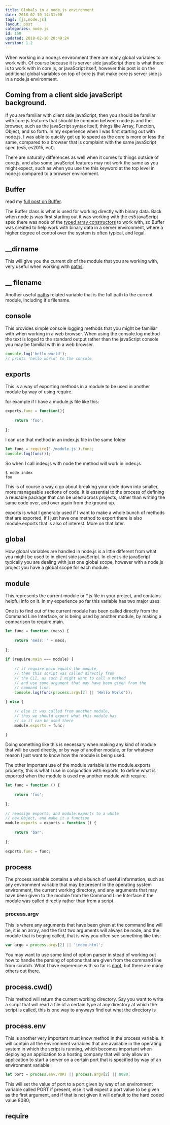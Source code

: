 ```yaml
---
title: Globals in a node.js environment
date: 2018-02-10 14:31:00
tags: [js,node.js]
layout: post
categories: node.js
id: 150
updated: 2018-02-10 20:49:24
version: 1.2
---
```


When working in a node.js environment there are many global variables to work with. Of course because it is server side javaScript there is what there is to work with in core js, or javaScript itself, however this post is on the additional global variables on top of core js that make core js server side js in a node.js environment.

<!-- more -->

## Coming from a client side javaScript background.

If you are familiar with client side javaScript, then you should be familiar with core js features that should be common between node.js and the browser, such as the javaScript syntax itself, things like Array, Function, Object, and so forth. In my experience when I was first starting out with node.js, I was able to quickly get up to speed as the core is more or less the same, compared to a browser that is complaint with the same javaScript spec (es5, es2015, ect).

There are naturally differences as well when it comes to things outside of core.js, and also some javaScript features may not work the same as you might expect, such as when you use the this keyword at the top level in node.js compared to a browser environment.


## Buffer

read my [full post on Buffer](/2018/02/07/nodejs-buffer/).

The Buffer class is what is used for working directly with binary data. Back when node.js was first starting out it was working with the es5 javaScript spec there was node of the [typed array constructors](https://developer.mozilla.org/en-US/docs/Web/JavaScript/Reference/Global_Objects/TypedArray) to work with, so Buffer was created to help work with binary data in a server environment, where a higher degree of control over the system is often typical, and legal.


## __dirname

This will give you the current dir of the module that you are working with, very useful when working with [paths](/2017/12/27/nodejs-paths/).


## __ filename

Another useful [paths](/2017/12/27/nodejs-paths/) related variable that is the full path to the current module, including it's filename.

## console

This provides simple console logging methods that you might be familiar with when working in a web browser. When using the console.log method the text is loged to the standard output rather than the javaScript console you may be familial with in a web browser.

```js
console.log('hello world');
// prints 'hello world' to the console
```

## exports

This is a way of exporting methods in a module to be used in another module by way of using require.

for example if I have a module.js file like this:
```js
exports.func = function(){
 
    return 'foo';
 
};
```

I can use that method in an index.js file in the same folder

```js
let func = require('./module.js').func;
console.log(func());
```

So when I call index.js with node the method will work in index.js

```
$ node index
foo
```

This is of course a way o go about breaking your code down into smaller, more manageable sections of code. It is essential to the process of defining a reusable package that can be used across projects, rather than writing the same code over, and over again from the ground up.

exports is what I generally used if I want to make a whole bunch of methods that are exported, If I just have one method to export there is also module.exports that is also of interest. More on that later.

## global

How global variables are handled in node.js is a little different from what you might be used to in client side javaScript. In client side javaScript typically you are dealing with just one global scope, however with a node.js project you have a global scope for each module.

## module

This represents the current module or \*.js file in your project, and contains helpful info on it. In my experience so far this variable has two major uses:

One is to find out of the current module has been called directly from the Command Line Interface, or is being used by another module, by making a comparison to require.main.

```js
let func = function (mess) {
 
    return 'mess: ' + mess;
 
};
 
if (require.main === module) {
 
    // if require.main equals the module,
    // then this script was called directly from
    // the CLI, as such I might want to call a method
    // and use some argument that may have been given from the
    // command line.
    console.log(func(process.argv[2] || 'Hello World'));
 
} else {
 
    // else it was called from another module, 
    // thus we should export what this module has
    // so it can be used there
    module.exports = func;
 
}
```

Doing something like this is necessary when making any kind of module that will be used directly, or by way of another module, or for whatever reason I just want to know how the module is being used.

The other Important use of the module variable is the module.exports property, this is what I use in conjunction with exports, to define what is exported when the module is used my another module with require.


```js
let func = function () {
 
    return 'foo';
 
};
 
// reassign exports, and module.exports to a whole
// new Object, and make it a function
module.exports = exports = function () {
 
    return 'bar';
 
};
 
exports.func = func;
```

## process

The process variable contains a whole bunch of useful information, such as any environment variable that may be present in the operating system environment, the current working directory, and any arguments that may have been given to the module from the Command Line Interface if the module was called directly rather than from a script.

### process.argv

This is where any arguments that have been given at the command line will be, it is an array, and the first two arguments will always be node, and the module that is beging called, that is why you often see something like this:

```js
var argu = process.argv[2] || 'index.html';
```

You may want to use some kind of option parser in stead of working out how to handle the parsing of options that are given from the command line from scratch. What I have experence with so far is [nopt](/2017/05/05/nodejs-nopt/), but there are many others out there.

## process.cwd()

This method will return the current working directory. Say you want to write a script that will read a file of a certain type at any directory at which the script is called, this is one way to anyways find out what the directory is

## process.env

This is another very important must know method in the process variable. It will contain all the environment variables that are available in the operating system in which the script is running, which becomes important when deploying an application to a hosting company that will only allow an application to start a server on a certain port that is specified by way of an environment variable.

```js
let port = process.env.PORT || process.argv[2] || 8080;
```

This will set the value of port to a port given by way of an environment variable called PORT if present, else it will expect a port value to be given as the first argument, and if that is not given it will default to the hard coded value 8080;

## require